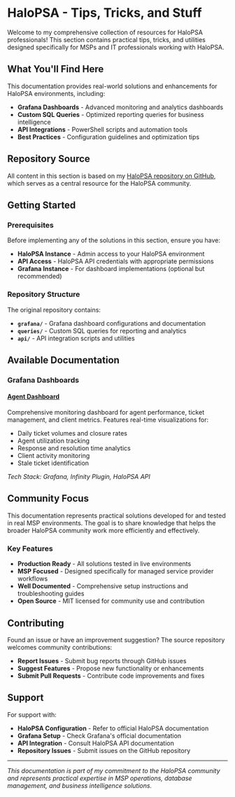 # HaloPSA - Tips, Tricks, and Stuff

Welcome to my comprehensive collection of resources for HaloPSA professionals! This section contains practical tips, tricks, and utilities designed specifically for MSPs and IT professionals working with HaloPSA.

## What You'll Find Here

This documentation provides real-world solutions and enhancements for HaloPSA environments, including:

- **Grafana Dashboards** - Advanced monitoring and analytics dashboards
- **Custom SQL Queries** - Optimized reporting queries for business intelligence
- **API Integrations** - PowerShell scripts and automation tools
- **Best Practices** - Configuration guidelines and optimization tips

## Repository Source

All content in this section is based on my [HaloPSA repository on GitHub](https://github.com/redanthrax/halopsa), which serves as a central resource for the HaloPSA community.

## Getting Started

### Prerequisites

Before implementing any of the solutions in this section, ensure you have:

- **HaloPSA Instance** - Admin access to your HaloPSA environment
- **API Access** - HaloPSA API credentials with appropriate permissions
- **Grafana Instance** - For dashboard implementations (optional but recommended)

### Repository Structure

The original repository contains:
- **`grafana/`** - Grafana dashboard configurations and documentation
- **`queries/`** - Custom SQL queries for reporting and analytics  
- **`api/`** - API integration scripts and utilities

## Available Documentation

### Grafana Dashboards

#### [Agent Dashboard](grafana/agent-dashboard.md)
Comprehensive monitoring dashboard for agent performance, ticket management, and client metrics. Features real-time visualizations for:
- Daily ticket volumes and closure rates
- Agent utilization tracking
- Response and resolution time analytics
- Client activity monitoring
- Stale ticket identification

*Tech Stack: Grafana, Infinity Plugin, HaloPSA API*

## Community Focus

This documentation represents practical solutions developed for and tested in real MSP environments. The goal is to share knowledge that helps the broader HaloPSA community work more efficiently and effectively.

### Key Features

- **Production Ready** - All solutions tested in live environments
- **MSP Focused** - Designed specifically for managed service provider workflows
- **Well Documented** - Comprehensive setup instructions and troubleshooting guides
- **Open Source** - MIT licensed for community use and contribution

## Contributing

Found an issue or have an improvement suggestion? The source repository welcomes community contributions:

- **Report Issues** - Submit bug reports through GitHub issues
- **Suggest Features** - Propose new functionality or enhancements
- **Submit Pull Requests** - Contribute code improvements and fixes

## Support

For support with:
- **HaloPSA Configuration** - Refer to official HaloPSA documentation
- **Grafana Setup** - Check Grafana's official documentation
- **API Integration** - Consult HaloPSA API documentation
- **Repository Issues** - Submit issues on the GitHub repository

---

*This documentation is part of my commitment to the HaloPSA community and represents practical expertise in MSP operations, database management, and business intelligence solutions.*
